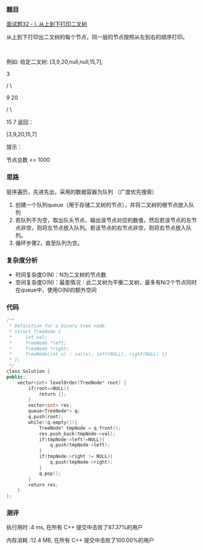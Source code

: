 ### 题目
[面试题32 - I. 从上到下打印二叉树](https://leetcode-cn.com/problems/cong-shang-dao-xia-da-yin-er-cha-shu-lcof/)

从上到下打印出二叉树的每个节点，同一层的节点按照从左到右的顺序打印。

 

例如:
给定二叉树: [3,9,20,null,null,15,7],

   3
   
   / \\
   
  9  20
  
   /  \\
   
   15   7
返回：

[3,9,20,15,7]
 

提示：

节点总数 <= 1000

 
### 思路
层序遍历，先进先出，采用的数据容器为队列  （广度优先搜索）
1. 创建一个队列queue（用于存储二叉树的节点），并将二叉树的根节点放入队列
2. 若队列不为空，取出队头节点，输出该节点对应的数值，然后若该节点的左节点非空，则将左节点放入队列。若该节点的右节点非空，则将右节点放入队列。
3. 循环步骤2，直至队列为空。

### 复杂度分析
- 时间复杂度O(N)：N为二叉树的节点数
- 空间复杂度O(N)：最差情况：此二叉树为平衡二叉树，最多有N/2个节点同时在queue中，使用O(N)的额外空间

### 代码
```cpp
/**
 * Definition for a binary tree node.
 * struct TreeNode {
 *     int val;
 *     TreeNode *left;
 *     TreeNode *right;
 *     TreeNode(int x) : val(x), left(NULL), right(NULL) {}
 * };
 */
class Solution {
public:
    vector<int> levelOrder(TreeNode* root) {
        if(root==NULL){
            return {};
        }
        vector<int> res;
        queue<TreeNode*> q;
        q.push(root);
        while(!q.empty()){
            TreeNode* tmpNode = q.front();
            res.push_back(tmpNode->val);
            if(tmpNode->left!=NULL){
                q.push(tmpNode->left);
            }
            if(tmpNode->right != NULL){
                q.push(tmpNode->right);
            }
            q.pop();
        }
        return res;
    }
};

```
### 测评

执行用时 :4 ms, 在所有 C++ 提交中击败了87.37%的用户

内存消耗 :12.4 MB, 在所有 C++ 提交中击败了100.00%的用户


